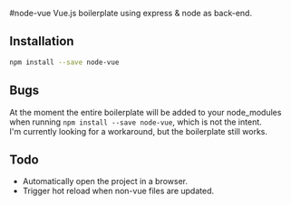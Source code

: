 #node-vue
Vue.js boilerplate using express & node as back-end.

## Installation
```sh
npm install --save node-vue
```

## Bugs
At the moment the entire boilerplate will be added  to your node_modules when running <code>npm install --save node-vue</code>, which is not the intent.<br/>I'm currently looking for a workaround, but the boilerplate still works.


## Todo
- Automatically open the project in a browser.
- Trigger hot reload when non-vue files are updated.
